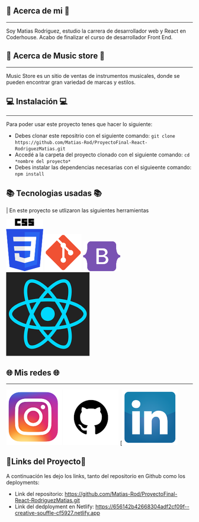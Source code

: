 ## 🎤 Acerca de mi 🎤
---
Soy Matias Rodriguez, estudio la carrera de desarrollador web y React en Coderhouse. Acabo de finalizar el curso de desarrollador Front End.

## 🎼 Acerca de Music store 🎼
---
Music Store es un sitio de ventas de instrumentos musicales, donde se pueden encontrar gran variedad de marcas y estilos.

## 💻 Instalación 💻
---
Para poder usar este proyecto tenes que hacer lo siguiente:
- Debes clonar este repositrio con el siguiente comando: `git clone https://github.com/Matias-Rod/ProyectoFinal-React-RodriguezMatias.git`
- Accedé a la carpeta del proyecto clonado con el siguiente comando: `cd *nombre del proyecto*`
- Debes instalar las dependencias necesarias con el siguieente comando: `npm install`

## 📚 Tecnologias usadas 📚
| En este proyecto se utlizaron las siguientes herramientas

![CSS3](./src/images/assets/css.png) 
![GIT](./src/images/assets/git.png)
![BOOTSTRAP](./src/images/assets/bootsrap.png) 
![REACT](./src/images/assets/react.png)

## 🌐 Mis redes 🌐
---
[![Instagram](./src/images/assets/instagram.png)](https://www.instagram.com/mati_het/) [![Github](./src/images/assets/github.png)](https://github.com/Matias-Rod) [![LinkedIn](./src/images/assets/linkedin.png)

## 🔸Links del Proyecto🔸
A continuación les dejo los links, tanto del repositorio en Github como los deployments:
- Link del repositorio: https://github.com/Matias-Rod/ProyectoFinal-React-RodriguezMatias.git
- Link del dedployment en Netlify: https://656142b42668304adf2cf09f--creative-souffle-cf5927.netlify.app